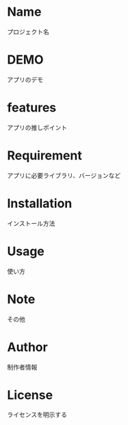 # Name
プロジェクト名

# DEMO
アプリのデモ

# features
アプリの推しポイント

# Requirement
アプリに必要ライブラリ、バージョンなど

# Installation
インストール方法

# Usage
使い方

# Note
その他

# Author
制作者情報

# License
ライセンスを明示する